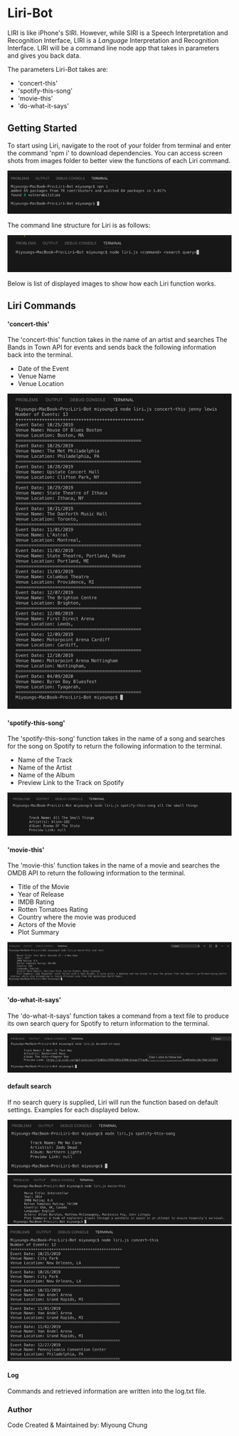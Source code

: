 # Liri-Bot

LIRI is like iPhone's SIRI. However, while SIRI is a Speech Interpretation and Recognition Interface, LIRI is a _Language_ Interpretation and Recognition Interface. LIRI will be a command line node app that takes in parameters and gives you back data.

The parameters Liri-Bot takes are: 

* 'concert-this'
* 'spotify-this-song'
* 'movie-this'
* 'do-what-it-says'


## Getting Started 

To start using Liri, navigate to the root of your folder from terminal and enter the command 'npm i' to download dependencies. 
You can access screen shots from images folder to better view the functions of each Liri command.

<img src = "./images/npmi.jpg">

The command line structure for Liri is as follows: 

<img src = "./images/commandlinestructure.jpg">

Below is list of displayed images to show how each Liri function works. 

## Liri Commands

#### 'concert-this'
The 'concert-this' function takes in the name of an artist and searches The Bands in Town API for events and sends back the following information back into the terminal. 

* Date of the Event
* Venue Name 
* Venue Location

<img src="./images/concertthis.jpg">

#### 'spotify-this-song'
The 'spotify-this-song' function takes in the name of a song and searches for the song on Spotify to return the following information to the terminal. 

* Name of the Track 
* Name of the Artist
* Name of the Album 
* Preview Link to the Track on Spotify

<img src ="./images/spotifythissong.jpg">

#### 'movie-this'
The 'movie-this' function takes in the name of a movie and searches the OMDB API to return the following information to the terminal. 

* Title of the Movie 
* Year of Release 
* IMDB Rating 
* Rotten Tomatoes Rating 
* Country where the movie was produced 
* Actors of the Movie
* Plot Summary 

<img src = "./images/moviethis.jpg">

#### 'do-what-it-says'
The 'do-what-it-says' function takes a command from a text file to produce its own search query for Spotify to return information to the terminal. 

<img src ="./images/dowhatitsays.jpg">

#### default search
If no search query is supplied, Liri will run the function based on default settings. Examples for each displayed below. 

<img src = "./images/defaultspotifythis.jpg">
<img src = "./images/defaultmoviethis.jpg">
<img src = "./images/defaultconcertthis.jpg">

#### Log 
Commands and retrieved information are written into the log.txt file.

### Author 
Code Created & Maintained by: Miyoung Chung 




